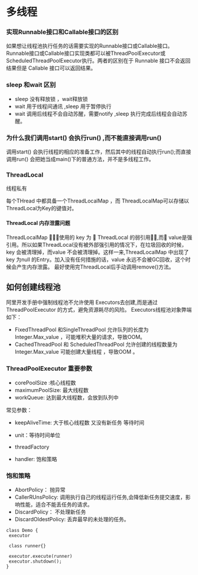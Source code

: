 # 多线程

### 实现Runnable接口和Callable接口的区别
如果想让线程池执行任务的话需要实现的Runnable接口或Callable接口。 Runnable接口或Callable接口实现类都可以被ThreadPoolExecutor或ScheduledThreadPoolExecutor执行。两者的区别在于 Runnable 接口不会返回结果但是 Callable 接口可以返回结果。

### sleep 和wait 区别
- sleep 没有释放锁 ，wait释放锁
- wait 用于线程间通讯 ,sleep 用于暂停执行
- wait 调用后线程不会自动苏醒，需要notify ,sleep 执行完成后线程会自动苏醒。

### 为什么我们调用start() 会执行run() ,而不能直接调用run()
 调用start() 会执行线程的相应的准备工作，然后其中的线程自动执行run();而直接调用run() 会把她当成main()下的普通方法，并不是多线程工作。

### ThreadLocal 
线程私有

每个THread 中都具备一个ThreadLocalMap ，而 ThreadLocalMap可以存储以ThreadLocal为Key的键值对。

#### ThreadLocal 内存泄露问题
ThreadLocalMap 􏰛􏱾􏱿使用的 key 为 􏰺 ThreadLocal 的弱引用􏼏􏱿,而􏲻 value是强引用。所以如果ThreadLocal没有被外部强引用的情况下，在垃圾回收的时候，key 会被清理掉，而value 不会被清理掉。这样一来,ThreadLocalMap 中出现了key 为null 的Entry。加入没有任何措施的话，value 永远不会被GC回收，这个时候会产生内存泄露。
最好使用完ThreadLocal后手动调用remove()方法。

## 如何创建线程池

阿里开发手册中强制线程池不允许使用 Executors去创建,而是通过 ThreadPoolExecutor 的方式，避免资源耗尽的风险。
Executors线程池对象弊端如下：
- FixedThreadPool 和SingleThreadPool 允许队列的长度为Integer.Max_value ，可能堆积大量的请求，导致OOM。
- CachedThreadPool 和 ScheduledThreadPool 允许创建的线程数量为 Integer.Max_value 可能创建大量线程 ，导致OOM 。

### ThreadPoolExecutor 重要参数 

- corePoolSize :核心线程数
- maximumPoolSize: 最大线程数
- workQueue: 达到最大线程数，会放到队列中

常见参数：
- keepAliveTime: 大于核心线程数 又没有新任务 等待时间

- unit：等待时间单位
- threadFactory 
- handler: 饱和策略

### 饱和策略 
- AbortPolicy： 抛异常
- CallerRUnsPolicy: 调用执行自己的线程运行任务,会降低新任务提交速度，影响性能，适合不能丢任务的请求。
- DiscardPolicy： 不处理新任务
- DiscardOldestPolicy: 丢弃最早的未处理的任务。

```aidl
class Demo {
 executor
 
 class runner{}
 
 executor.execute(runner)
 executor.shutdown();
}
```





